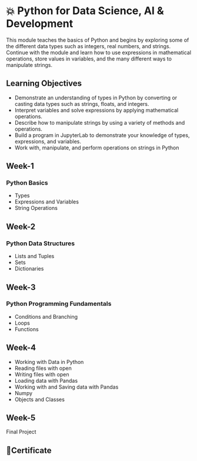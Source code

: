 
<h1>💥 Python for Data Science, AI & Development</h1>

This module teaches the basics of Python and begins by exploring some of the different data types such as integers, real numbers, and strings. 
Continue with the module and learn how to use expressions in mathematical operations, store values in variables, and the many different ways to manipulate strings.

<h2>Learning Objectives</h2>

- Demonstrate an understanding of types in Python by converting or casting data types such as strings, floats, and integers.
- Interpret variables and solve expressions by applying mathematical operations.
- Describe how to manipulate strings by using a variety of methods and operations.
- Build a program in JupyterLab to demonstrate your knowledge of types, expressions, and variables.
- Work with, manipulate, and perform operations on strings in Python

## Week-1

 ### Python Basics

- Types
- Expressions and Variables
- String Operations

## Week-2

### Python Data Structures

- Lists and Tuples
- Sets
- Dictionaries

## Week-3

### Python Programming Fundamentals

- Conditions and Branching
- Loops
- Functions

## Week-4
- Working with Data in Python
- Reading files with open
- Writing files with open
- Loading data with Pandas
- Working with and Saving data with Pandas
- Numpy
- Objects and Classes

## Week-5

Final Project

## 🎀Certificate
